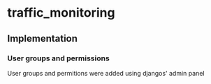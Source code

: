 # traffic_monitoring


## Implementation

### User groups and permissions

User groups and permitions were added using djangos' admin panel

